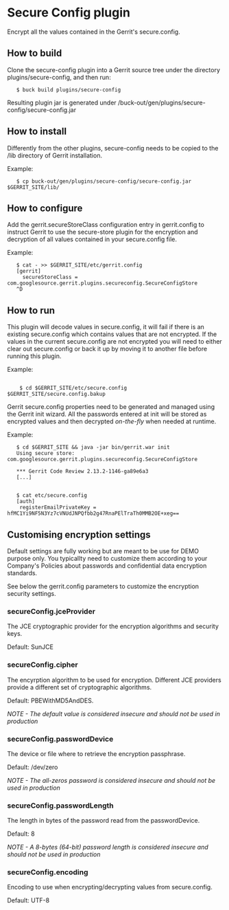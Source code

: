 # Secure Config plugin

Encrypt all the values contained in the Gerrit's secure.config.

## How to build

Clone the secure-config plugin into a Gerrit source tree under the
directory plugins/secure-config, and then run:

```
   $ buck build plugins/secure-config
```

Resulting plugin jar is generated under
/buck-out/gen/plugins/secure-config/secure-config.jar

## How to install

Differently from the other plugins, secure-config needs to be copied to the /lib
directory of Gerrit installation.

Example:

```
   $ cp buck-out/gen/plugins/secure-config/secure-config.jar $GERRIT_SITE/lib/
```

## How to configure

Add the gerrit.secureStoreClass configuration entry in gerrit.config to instruct
Gerrit to use the secure-store plugin for the encryption and decryption of all
values contained in your secure.config file.

Example:

```
   $ cat - >> $GERRIT_SITE/etc/gerrit.config
   [gerrit]
     secureStoreClass = com.googlesource.gerrit.plugins.secureconfig.SecureConfigStore
   ^D
```

## How to run

This plugin will decode values in secure.config, it will fail if there
is an existing secure.config which contains values that are not encrypted.
If the values in the current secure.config are not encrypted you will need
to either clear out secure.config or back it up by moving it to another file
before running this plugin.

Example:
```

	$ cd $GERRIT_SITE/etc/secure.config $GERRIT_SITE/secure.config.bakup

```

Gerrit secure.config properties need to be generated and managed using the
Gerrit init wizard. All the passwords entered at init will be stored as
encrypted values and then decrypted *on-the-fly* when needed at runtime.

Example:

```
   $ cd $GERRIT_SITE && java -jar bin/gerrit.war init
   Using secure store: com.googlesource.gerrit.plugins.secureconfig.SecureConfigStore

   *** Gerrit Code Review 2.13.2-1146-ga89e6a3
   [...]


   $ cat etc/secure.config
   [auth]
	registerEmailPrivateKey = hfMC1Yi9NF5N3Yz7cVNUdJNPQfbb2g47RnaPElTraTh0MMB2OE+xeg==

```

## Customising encryption settings

Default settings are fully working but are meant to be use for DEMO purpose
only. You typicallty need to customize them according to your Company's Policies
about passwords and confidential data encryption standards.

See below the gerrit.config parameters to customize the encryption security
settings.

### secureConfig.jceProvider

The JCE cryptographic provider for the encryption algorithms
and security keys.

Default: SunJCE

### secureConfig.cipher

The encyrption algorithm to be used for encryption. Different JCE providers
provide a different set of cryptographic algorithms.

Default: PBEWithMD5AndDES.

*NOTE - The default value is considered insecure and should not be used in
production*

### secureConfig.passwordDevice

The device or file where to retrieve the encryption passphrase.

Default: /dev/zero

*NOTE - The all-zeros password is considered insecure and should not be used in
production*

### secureConfig.passwordLength

The length in bytes of the password read from the passwordDevice.

Default: 8

*NOTE - A 8-bytes (64-bit) password length is considered insecure and should not
be used in production*

### secureConfig.encoding

Encoding to use when encrypting/decrypting values from secure.config.

Default: UTF-8

